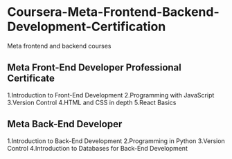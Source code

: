 # Coursera-Meta-Frontend-Backend-Development-Certification
Meta frontend and backend courses

## Meta Front-End Developer Professional Certificate

1.Introduction to Front-End Development
2.Programming with JavaScript
3.Version Control
4.HTML and CSS in depth
5.React Basics

## Meta Back-End Developer

1.Introduction to Back-End Development
2.Programming in Python
3.Version Control
4.Introduction to Databases for Back-End Development
